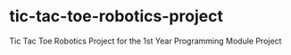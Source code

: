 # tic-tac-toe-robotics-project
Tic Tac Toe Robotics Project for the 1st Year Programming Module Project
